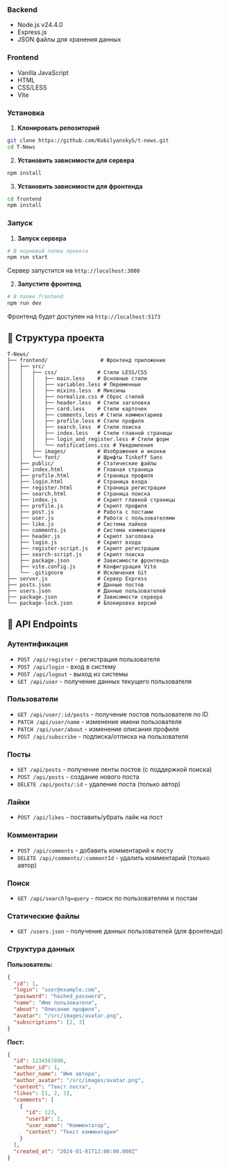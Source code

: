 ### Backend
- Node.js v24.4.0
- Express.js
- JSON файлы для хранения данных

### Frontend
- Vanilla JavaScript
- HTML
- CSS/LESS
- Vite

### Установка

1. **Клонировать репозиторий**
```bash
git clone https://github.com/KobilyanskyS/t-news.git
cd T-News
```

2. **Установить зависимости для сервера**
```bash
npm install
```

3. **Установить зависимости для фронтенда**
```bash
cd frontend
npm install
```

### Запуск

1. **Запуск сервера**
```bash
# В корневой папке проекта
npm run start
```
Сервер запустится на `http://localhost:3000`

2. **Запустите фронтенд**
```bash
# В папке frontend
npm run dev
```
Фронтенд будет доступен на `http://localhost:5173`

## 📁 Структура проекта

```
T-News/
├── frontend/                 # Фронтенд приложение
│   ├── src/
│   │   ├── css/             # Стили LESS/CSS
│   │   │   ├── main.less    # Основные стили
│   │   │   ├── variables.less # Переменные
│   │   │   ├── mixins.less  # Миксины
│   │   │   ├── normalize.css # Сброс стилей
│   │   │   ├── header.less  # Стили заголовка
│   │   │   ├── card.less    # Стили карточек
│   │   │   ├── comments.less # Стили комментариев
│   │   │   ├── profile.less # Стили профиля
│   │   │   ├── search.less  # Стили поиска
│   │   │   ├── index.less   # Стили главной страницы
│   │   │   ├── login_and_register.less # Стили форм
│   │   │   └── notifications.css # Уведомления
│   │   ├── images/          # Изображения и иконки
│   │   └── font/            # Шрифты Tinkoff Sans
│   ├── public/              # Статические файлы
│   ├── index.html           # Главная страница
│   ├── profile.html         # Страница профиля
│   ├── login.html           # Страница входа
│   ├── register.html        # Страница регистрации
│   ├── search.html          # Страница поиска
│   ├── index.js             # Скрипт главной страницы
│   ├── profile.js           # Скрипт профиля
│   ├── post.js              # Работа с постами
│   ├── user.js              # Работа с пользователями
│   ├── like.js              # Система лайков
│   ├── comments.js          # Система комментариев
│   ├── header.js            # Скрипт заголовка
│   ├── login.js             # Скрипт входа
│   ├── register-script.js   # Скрипт регистрации
│   ├── search-script.js     # Скрипт поиска
│   ├── package.json         # Зависимости фронтенда
│   ├── vite.config.js       # Конфигурация Vite
│   └── .gitignore           # Исключения Git
├── server.js                # Сервер Express
├── posts.json               # Данные постов
├── users.json               # Данные пользователей
├── package.json             # Зависимости сервера
└── package-lock.json        # Блокировка версий
```

## 🔧 API Endpoints

### Аутентификация
- `POST /api/register` - регистрация пользователя
- `POST /api/login` - вход в систему
- `POST /api/logout` - выход из системы
- `GET /api/user` - получение данных текущего пользователя

### Пользователи
- `GET /api/user/:id/posts` - получение постов пользователя по ID
- `PATCH /api/user/name` - изменение имени пользователя
- `PATCH /api/user/about` - изменение описания профиля
- `POST /api/subscribe` - подписка/отписка на пользователя

### Посты
- `GET /api/posts` - получение ленты постов (с поддержкой поиска)
- `POST /api/posts` - создание нового поста
- `DELETE /api/posts/:id` - удаление поста (только автор)

### Лайки
- `POST /api/likes` - поставить/убрать лайк на пост

### Комментарии
- `POST /api/comments` - добавить комментарий к посту
- `DELETE /api/comments/:commentId` - удалить комментарий (только автор)

### Поиск
- `GET /api/search?q=query` - поиск по пользователям и постам

### Статические файлы
- `GET /users.json` - получение данных пользователей (для фронтенда)



### Структура данных

**Пользователь:**
```json
{
  "id": 1,
  "login": "user@example.com",
  "password": "hashed_password",
  "name": "Имя пользователя",
  "about": "Описание профиля",
  "avatar": "/src/images/avatar.png",
  "subscriptions": [2, 3]
}
```

**Пост:**
```json
{
  "id": 1234567890,
  "author_id": 1,
  "author_name": "Имя автора",
  "author_avatar": "/src/images/avatar.png",
  "content": "Текст поста",
  "likes": [1, 2, 3],
  "comments": [
    {
      "id": 123,
      "userId": 2,
      "user_name": "Комментатор",
      "content": "Текст комментария"
    }
  ],
  "created_at": "2024-01-01T12:00:00.000Z"
}
```
